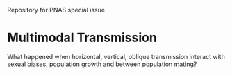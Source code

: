 Repository for PNAS special issue

# Multimodal Transmission

What happened when horizontal, vertical, oblique transmission interact with sexual biases, population growth and between population mating?





